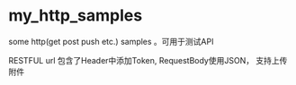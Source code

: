 # my_http_samples
some http(get post push etc.) samples 。可用于测试API

RESTFUL url
包含了Header中添加Token, RequestBody使用JSON， 支持上传附件
